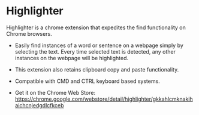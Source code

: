 # Highlighter

Highlighter is a chrome extension that expedites the find functionality on Chrome browsers.

- Easily find instances of a word or sentence on a webpage simply by selecting the text. Every time selected text is detected, any other instances on the webpage will be highlighted. 

- This extension also retains clipboard copy and paste functionality.

- Compatible with CMD and CTRL keyboard based systems.

- Get it on the Chrome Web Store: https://chrome.google.com/webstore/detail/highlighter/gkkahlcmknakihaichcnjedgdlcfkceb
